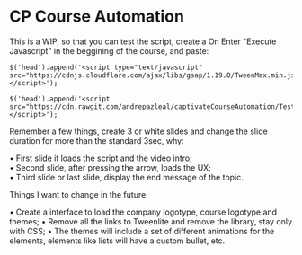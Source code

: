 # CP Course Automation

This is a WIP, so that you can test the script, create a On Enter "Execute Javascript" in the beggining of the course, and paste:

    $('head').append('<script type="text/javascript" src="https://cdnjs.cloudflare.com/ajax/libs/gsap/1.19.0/TweenMax.min.js"></script>');

    $('head').append('<script src="https://cdn.rawgit.com/andrepazleal/captivateCourseAutomation/Teste/courseScriptTR.js"</script>');



Remember a few things, create 3 or white slides and change the slide duration for more than the standard 3sec, why:

• First slide it loads the script and the video intro;<br>
• Second slide, after pressing the arrow, loads the UX;<br>
• Third slide or last slide, display the end message of the topic.

Things I want to change in the future:

• Create a interface to load the company logotype, course logotype and themes;
• Remove all the links to Tweenlite and remove the library, stay only with CSS;
• The themes will include a set of different animations for the elements, elements like lists will have a custom bullet, etc.

